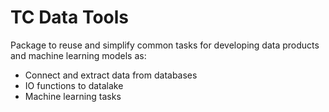 # TC Data Tools

Package to reuse and simplify common tasks for developing data products and machine learning models as:
- Connect and extract data from databases
- IO functions to datalake
- Machine learning tasks
